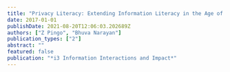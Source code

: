 ```yaml
---
title: "Privacy Literacy: Extending Information Literacy in the Age of Social Media and Big Data"
date: 2017-01-01
publishDate: 2021-08-20T12:06:03.202689Z
authors: ["Z Pingo", "Bhuva Narayan"]
publication_types: ["2"]
abstract: ""
featured: false
publication: "*i3 Information Interactions and Impact*"
---
```


